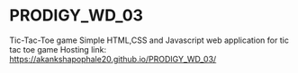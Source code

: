 # PRODIGY_WD_03
Tic-Tac-Toe game
Simple HTML,CSS and Javascript web application for tic tac toe game
Hosting link:  https://akankshapophale20.github.io/PRODIGY_WD_03/
